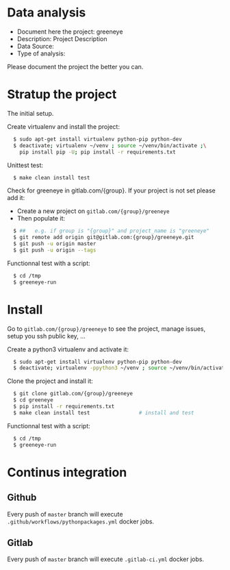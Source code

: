 # Data analysis
- Document here the project: greeneye
- Description: Project Description
- Data Source:
- Type of analysis:

Please document the project the better you can.

# Stratup the project

The initial setup.

Create virtualenv and install the project:
```bash
  $ sudo apt-get install virtualenv python-pip python-dev
  $ deactivate; virtualenv ~/venv ; source ~/venv/bin/activate ;\
    pip install pip -U; pip install -r requirements.txt
```

Unittest test:
```bash
  $ make clean install test
```

Check for greeneye in gitlab.com/{group}.
If your project is not set please add it:

- Create a new project on `gitlab.com/{group}/greeneye`
- Then populate it:

```bash
  $ ##   e.g. if group is "{group}" and project_name is "greeneye"
  $ git remote add origin git@gitlab.com:{group}/greeneye.git
  $ git push -u origin master
  $ git push -u origin --tags
```

Functionnal test with a script:
```bash
  $ cd /tmp
  $ greeneye-run
```
# Install
Go to `gitlab.com/{group}/greeneye` to see the project, manage issues,
setup you ssh public key, ...

Create a python3 virtualenv and activate it:
```bash
  $ sudo apt-get install virtualenv python-pip python-dev
  $ deactivate; virtualenv -ppython3 ~/venv ; source ~/venv/bin/activate
```

Clone the project and install it:
```bash
  $ git clone gitlab.com/{group}/greeneye
  $ cd greeneye
  $ pip install -r requirements.txt
  $ make clean install test                # install and test
```
Functionnal test with a script:
```bash
  $ cd /tmp
  $ greeneye-run
``` 

# Continus integration
## Github 
Every push of `master` branch will execute `.github/workflows/pythonpackages.yml` docker jobs.
## Gitlab
Every push of `master` branch will execute `.gitlab-ci.yml` docker jobs.
